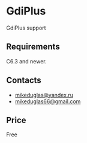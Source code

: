 # GdiPlus
GdiPlus support

## Requirements  
C6.3 and newer.

## Contacts
- <mikeduglas@yandex.ru>
- <mikeduglas66@gmail.com>

## Price
Free

